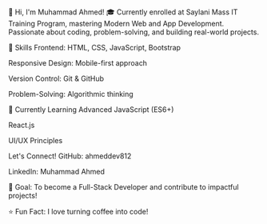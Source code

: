 👋 Hi, I'm Muhammad Ahmed!
🎓 Currently enrolled at Saylani Mass IT Training Program, mastering Modern Web and App Development. Passionate about coding, problem-solving, and building real-world projects.

🚀 Skills
Frontend: HTML, CSS, JavaScript, Bootstrap

Responsive Design: Mobile-first approach

Version Control: Git & GitHub

Problem-Solving: Algorithmic thinking

🌱 Currently Learning
Advanced JavaScript (ES6+)

React.js

UI/UX Principles

 Let's Connect!
GitHub: ahmeddev812

LinkedIn: Muhammad Ahmed

🚀 Goal: To become a Full-Stack Developer and contribute to impactful projects!

⭐ Fun Fact: I love turning coffee into code!

<!--
**ahmeddev812/ahmeddev812** is a ✨ _special_ ✨ repository because its `README.md` (this file) appears on your GitHub profile.

Here are some ideas to get you started:

- 🔭 I’m currently working on ...
- 🌱 I’m currently learning ...
- 👯 I’m looking to collaborate on ...
- 🤔 I’m looking for help with ...
- 💬 Ask me about ...
- 📫 How to reach me: ...
- 😄 Pronouns: ...
- ⚡ Fun fact: ...
-->
